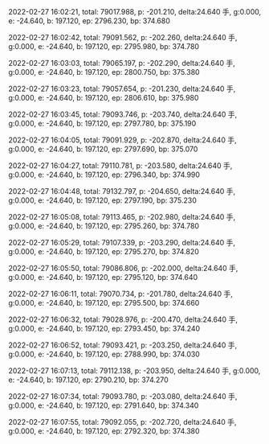 2022-02-27 16:02:21, total: 79017.988, p: -201.210, delta:24.640 手, g:0.000, e: -24.640, b: 197.120, ep: 2796.230, bp: 374.680

2022-02-27 16:02:42, total: 79091.562, p: -202.260, delta:24.640 手, g:0.000, e: -24.640, b: 197.120, ep: 2795.980, bp: 374.780

2022-02-27 16:03:03, total: 79065.197, p: -202.290, delta:24.640 手, g:0.000, e: -24.640, b: 197.120, ep: 2800.750, bp: 375.380

2022-02-27 16:03:23, total: 79057.654, p: -201.230, delta:24.640 手, g:0.000, e: -24.640, b: 197.120, ep: 2806.610, bp: 375.980

2022-02-27 16:03:45, total: 79093.746, p: -203.740, delta:24.640 手, g:0.000, e: -24.640, b: 197.120, ep: 2797.780, bp: 375.190

2022-02-27 16:04:05, total: 79091.929, p: -202.870, delta:24.640 手, g:0.000, e: -24.640, b: 197.120, ep: 2797.690, bp: 375.070

2022-02-27 16:04:27, total: 79110.781, p: -203.580, delta:24.640 手, g:0.000, e: -24.640, b: 197.120, ep: 2796.340, bp: 374.990

2022-02-27 16:04:48, total: 79132.797, p: -204.650, delta:24.640 手, g:0.000, e: -24.640, b: 197.120, ep: 2797.190, bp: 375.230

2022-02-27 16:05:08, total: 79113.465, p: -202.980, delta:24.640 手, g:0.000, e: -24.640, b: 197.120, ep: 2795.260, bp: 374.780

2022-02-27 16:05:29, total: 79107.339, p: -203.290, delta:24.640 手, g:0.000, e: -24.640, b: 197.120, ep: 2795.270, bp: 374.820

2022-02-27 16:05:50, total: 79086.806, p: -202.000, delta:24.640 手, g:0.000, e: -24.640, b: 197.120, ep: 2795.120, bp: 374.640

2022-02-27 16:06:11, total: 79070.734, p: -201.780, delta:24.640 手, g:0.000, e: -24.640, b: 197.120, ep: 2795.500, bp: 374.660

2022-02-27 16:06:32, total: 79028.976, p: -200.470, delta:24.640 手, g:0.000, e: -24.640, b: 197.120, ep: 2793.450, bp: 374.240

2022-02-27 16:06:52, total: 79093.421, p: -203.250, delta:24.640 手, g:0.000, e: -24.640, b: 197.120, ep: 2788.990, bp: 374.030

2022-02-27 16:07:13, total: 79112.138, p: -203.950, delta:24.640 手, g:0.000, e: -24.640, b: 197.120, ep: 2790.210, bp: 374.270

2022-02-27 16:07:34, total: 79093.780, p: -203.080, delta:24.640 手, g:0.000, e: -24.640, b: 197.120, ep: 2791.640, bp: 374.340

2022-02-27 16:07:55, total: 79092.055, p: -202.720, delta:24.640 手, g:0.000, e: -24.640, b: 197.120, ep: 2792.320, bp: 374.380